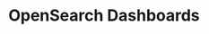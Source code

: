 ---
role: ui
title: OpenSearch Dashboards
artifact_id: opensearch-dashboards
architecture: x64
platform: linux
type: deb
artifact_url: https://artifacts.opensearch.org/releases/bundle/opensearch-dashboards/2.8.0/opensearch-dashboards-2.8.0-linux-x64.deb
version: 2.8.0
category: opensearch-dashboards
slug: opensearch-dashboards-2.8.0-linux-x64-deb
signature: https://artifacts.opensearch.org/releases/bundle/opensearch-dashboards/2.8.0/opensearch-dashboards-2.8.0-linux-x64.deb.sig
guide: https://opensearch.org/docs/latest/opensearch/install/deb
---